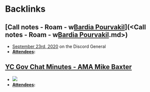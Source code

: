 
# Backlinks
## [Call notes - Roam - w[Bardia Pourvakil](<Bardia Pourvakil.md>)](<Call notes - Roam - w[Bardia Pourvakil](<Bardia Pourvakil.md>).md>)
- [September 23rd, 2020](<September 23rd, 2020.md>) on the Discord General 
- **[Attendees](<Attendees.md>):**

## [YC Gov Chat Minutes - AMA Mike Baxter](<YC Gov Chat Minutes - AMA Mike Baxter.md>)
- ![](https://s3-eu-west-1.amazonaws.com/goalatlas.marketing/uploads/2020/09/StrategyManual_Front_Cover.png) 
- **[Attendees](<Attendees.md>):**


